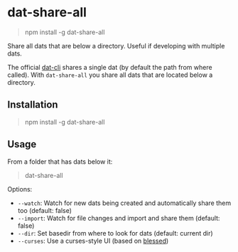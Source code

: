 # dat-share-all

> npm install -g dat-share-all

Share all dats that are below a directory. Useful if developing with multiple dats.

The official [dat-cli](https://github.com/dat/dat) shares a single dat (by default the path from where called). With `dat-share-all` you share all dats that are located below a directory.

## Installation

> npm install -g dat-share-all

## Usage

From a folder that has dats below it:

> dat-share-all

Options:

* `--watch`: Watch for new dats being created and automatically share them too (default: false)
* `--import`: Watch for file changes and import and share them (default: false)
* `--dir`: Set basedir from where to look for dats (default: current dir)
* `--curses`: Use a curses-style UI (based on [blessed](https://github.com/chjj/blessed))

